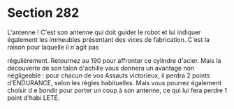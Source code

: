 # Section 282

L'antenne ! C'est son antenne qui doit guider le robot et lui
indiquer également les immeubles présentant des vices de
fabrication. C'est la raison pour laquelle il n'agit pas

régulièrement. Retournez au 190  pour affronter ce cylindre
d'acier. Mais la découverte de son talon d'achille vous donnera
un avantage non négligeable : pour chacun de vos Assauts
victorieux, il perdra 2 points  d'ENDURANCE,  selon les règles
habituelles. Mais vous pourrez également choisir d e bondir pour
porter un coup à son antenne, ce qui lui fera perdre 1 point
d'habi LETÉ.